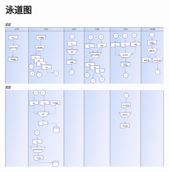 # 泳道图
##![image](https://github.com/Koreyoshii/TFD-flow/blob/master/泳道图1.jpg)
##![image](https://github.com/Koreyoshii/TFD-flow/blob/master/泳道图2.jpg)
